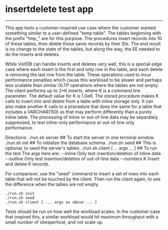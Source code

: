 # insertdelete test app #
-------------------------

This app tests a customer-inspired use case where the customer wanted something similar to a user-defined "temp table".  The tables beginning with the prefix "tmp_" are for this purpose.  The procedures insert records into 10 of these tables, then delete those same records by their IDs.  The end result is no change to the state of the tables, but along the way, the EE needed to do the inserts and deletes.


While VoltDB can handle inserts and deletes very well, this is a special edge case where each insert is the first and only row in the table, and each delete is removing the last row from the table.  These operations used to incur performance penalties which cause this workload to be slower and perhaps less scalable than similar OLTP operations where the tables are not empty.  The client performs up to 2*K inserts, where K is a command line parameter.  The default value for K is 1.0e6.  The stored procedure makes K calls to insert into and delete from a table with inline storage only.  It can also make another K calls to a procedure that does the same for a table that includes a VARCHAR(150) as that may perform differently than a purely inline table.  The processing of inline or out-of-line data may be separately suppressed, to test inline-only performance or out-of-line only performance.

Directions:
    ./run.sh server        ## To start the server in one terminal window.
    ./run.sh init          ## To initialize the database schema.
    ./run.sh seed          ## This is optional, to seed the server's tables.
    ./run.sh client [ ... args ... ] ## To run the test
       The args here are:
          --inline            Only test insertion/deletion of inline data
          --outline           Only test insertion/deletion of out-of-line data
          --numiters K        Insert and delete K records.

For comparison, use the "seed" command to insert a set of rows into each table that will not be touched by the client.  Then run the client again, to see the difference when the tables are not empty.

    ./run.sh init
    ./run.sh seed
    ./run.sh client [ ... args as above ... ]

Tests should be run on how well the workload scales.  In the customer case that inspired this, a similar workload would hit maximum throughput with a small number of sitesperhost, and not scale up.
